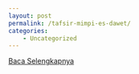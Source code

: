 ```yaml
---
layout: post
permalink: /tafsir-mimpi-es-dawet/
categories:
    - Uncategorized
---
```


[Baca Selengkapnya](/03)